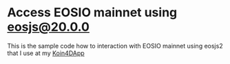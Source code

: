 # Access EOSIO mainnet using eosjs@20.0.0

This is the sample code how to interaction with EOSIO mainnet using eosjs2 that I use at my <a href="https://koin4dapp.appspot.com">Koin4DApp</a>
